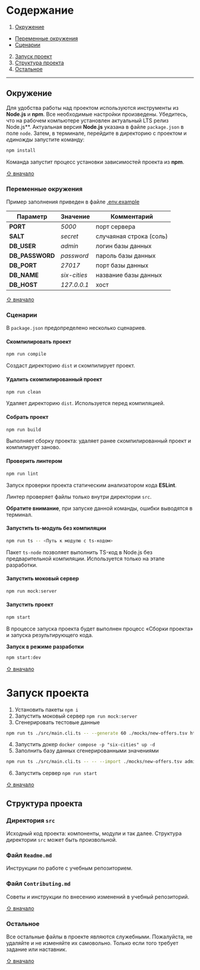 # Содержание

1. [Окружение](#окружение)
  * [Переменные окружения](#переменные-окружения)
  * [Сценарии](#сценарии)
2. [Запуск проект](#запуск-проекта)
3. [Структура проекта](#структура-проекта)
4. [Остальное](#остальное)

---

## Окружение

Для удобства работы над проектом используются инструменты из **Node.js** и **npm**. Все необходимые настройки произведены. Убедитесь, что на рабочем компьютере установлен актуальный LTS релиз Node.js**. Актуальная версия **Node.js** указана в файле `package.json` в поле `node`. Затем, в терминале, перейдите в директорию с проектом и _единожды_ запустите команду:

```bash
npm install
```

Команда запустит процесс установки зависимостей проекта из **npm**.

[⇧ вначало](#содержание)
### Переменные окружения
Пример заполнения приведен в файле [.env.example](.env.example)

| Параметр | Значение | Комментарий |
| --- | --- | --- |
|**PORT**|*5000*|порт сервера|
|**SALT**|*secret*|случаяная строка (соль)|
|**DB_USER**|*admin*|логин базы данных|
|**DB_PASSWORD**|*password*|пароль базы данных|
|**DB_PORT**|*27017*|порт базы данных|
|**DB_NAME**|*six-cities*|название базы данных|
|**DB_HOST**|*127.0.0.1*|хост |

[⇧ вначало](#содержание)
### Сценарии

В `package.json` предопределено несколько сценариев.

#### Скомпилировать проект

```bash
npm run compile
```

Создаст директорию `dist` и скомпилирует проект.

#### Удалить скомпилированный проект

```bash
npm run clean
```

Удаляет директорию `dist`. Используется перед компиляцией.

#### Собрать проект

```bash
npm run build
```

Выполняет сборку проекта: удаляет ранее скомпилированный проект и компилирует заново.

#### Проверить линтером

```bash
npm run lint
```

Запуск проверки проекта статическим анализатором кода **ESLint**.

Линтер проверяет файлы только внутри директории `src`.

**Обратите внимание**, при запуске данной команды, ошибки выводятся в терминал.

#### Запустить ts-модуль без компиляции

```bash
npm run ts -- <Путь к модулю с ts-кодом>
```

Пакет `ts-node` позволяет выполнить TS-код в Node.js без предварительной компиляции. Используется только на этапе разработки.

#### Запустить моковый сервер

```bash
npm run mock:server
```

#### Запустить проект

```bash
npm start
```

В процессе запуска проекта будет выполнен процесс «Сборки проекта» и запуска результирующего кода.

**Запуск в режиме разработки**
```bash
npm start:dev
```

[⇧ вначало](#содержание)
# Запуск проекта  

1. Установить пакеты 
```npm i```
2. Запустить моковый сервер 
```npm run mock:server```
3. Сгенерировать тестовые данные 
```sh
npm run ts ./src/main.cli.ts -- --generate 60 ./mocks/new-offers.tsv http://localhost:3123/api
```
4. Запустить докер ```docker compose -p "six-cities" up -d```
5. Заполнить базу данных сгенерированными значениями
```sh
npm run ts ./src/main.cli.ts -- -- --import ./mocks/new-offers.tsv admin password localhost six-cities secret
```
6. Запустить сервер ```npm run start```


[⇧ вначало](#содержание)
## Структура проекта

### Директория `src`

Исходный код проекта: компоненты, модули и так далее. Структура директории `src` может быть произвольной.

### Файл `Readme.md`

Инструкции по работе с учебным репозиторием.

### Файл `Contributing.md`

Советы и инструкции по внесению изменений в учебный репозиторий.

[⇧ вначало](#содержание)
### Остальное

Все остальные файлы в проекте являются служебными. Пожалуйста, не удаляйте и не изменяйте их самовольно. Только если того требует задание или наставник.

[⇧ вначало](#содержание)
